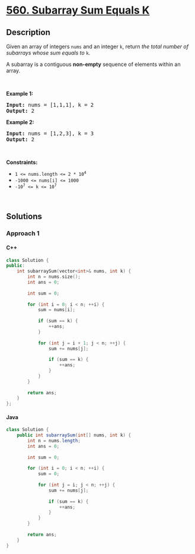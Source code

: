 # [560. Subarray Sum Equals K](https://leetcode.com/problems/subarray-sum-equals-k)

## Description

<p>Given an array of integers <code>nums</code> and an integer <code>k</code>, return <em>the total number of subarrays whose sum equals to</em> <code>k</code>.</p>

<p>A subarray is a contiguous <strong>non-empty</strong> sequence of elements within an array.</p>

<p>&nbsp;</p>
<p><strong class="example">Example 1:</strong></p>

<pre>
<strong>Input:</strong> nums = [1,1,1], k = 2
<strong>Output:</strong> 2
</pre>

<p><strong class="example">Example 2:</strong></p>

<pre>
<strong>Input:</strong> nums = [1,2,3], k = 3
<strong>Output:</strong> 2
</pre>

<p>&nbsp;</p>
<p><strong>Constraints:</strong></p>

<ul>
    <li><code>1 &lt;= nums.length &lt;= 2 * 10<sup>4</sup></code></li>
    <li><code>-1000 &lt;= nums[i] &lt;= 1000</code></li>
    <li><code>-10<sup>7</sup> &lt;= k &lt;= 10<sup>7</sup></code></li>
</ul>
<p>&nbsp;</p>

## Solutions

### **Approach 1**

<!-- tabs:start -->

#### C++

```cpp
class Solution {
public:
    int subarraySum(vector<int>& nums, int k) {
        int n = nums.size();
        int ans = 0;
        
        int sum = 0;
        
        for (int i = 0; i < n; ++i) {
            sum = nums[i];
            
            if (sum == k) {
                ++ans;
            }
            
            for (int j = i + 1; j < n; ++j) {
                sum += nums[j];
                
                if (sum == k) {
                    ++ans;
                }
            }
        }
        
        return ans;
    }
};
```

#### Java

```java
class Solution {
    public int subarraySum(int[] nums, int k) {
        int n = nums.length;
        int ans = 0;
        
        int sum = 0;
        
        for (int i = 0; i < n; ++i) {
            sum = 0;
            
            for (int j = i; j < n; ++j) {
                sum += nums[j];
                
                if (sum == k) {
                    ++ans;
                }
            }
        }
        
        return ans;
    }
}
```

<!-- tabs:end -->